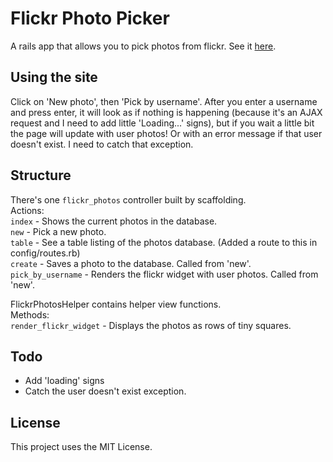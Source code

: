 # Flickr Photo Picker

A rails app that allows you to pick photos from flickr. See it [here](flickr-photo-picker.heroku.com).

## Using the site

Click on 'New photo', then 'Pick by username'. After you enter a username and press enter, it will look as if nothing is happening (because it's an AJAX request and I need to add little 'Loading...' signs), but if you wait a little bit the page will update with user photos! Or with an error message if that user doesn't exist. I need to catch that exception.

## Structure

There's one `flickr_photos` controller built by scaffolding.  
Actions:  
`index` - Shows the current photos in the database.  
`new` - Pick a new photo.  
`table` - See a table listing of the photos database. (Added a route to this in config/routes.rb)  
`create` - Saves a photo to the database. Called from 'new'.  
`pick_by_username` - Renders the flickr widget with user photos. Called from 'new'.

FlickrPhotosHelper contains helper view functions.  
Methods:  
`render_flickr_widget` - Displays the photos as rows of tiny squares.

## Todo

- Add 'loading' signs
- Catch the user doesn't exist exception.

## License

This project uses the MIT License.
